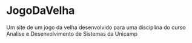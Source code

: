 # JogoDaVelha
Um site de um jogo da velha desenvolvido para uma disciplina do curso Analise e Desenvolvimento de Sistemas da Unicamp
